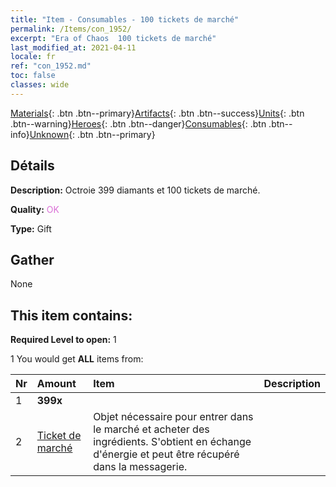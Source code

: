 ```yaml
---
title: "Item - Consumables - 100 tickets de marché"
permalink: /Items/con_1952/
excerpt: "Era of Chaos  100 tickets de marché"
last_modified_at: 2021-04-11
locale: fr
ref: "con_1952.md"
toc: false
classes: wide
---
```

 [Materials](/fr/Items/){: .btn .btn--primary}[Artifacts](/fr/Items/Artifacts/){: .btn .btn--success}[Units](/fr/Items/Units/){: .btn .btn--warning}[Heroes](/fr/Items/Heroes/){: .btn .btn--danger}[Consumables](/fr/Items/Consumables/){: .btn .btn--info}[Unknown](/fr/Items/Unknown/){: .btn .btn--primary}

## Détails
 **Description:** Octroie 399 diamants et 100 tickets de marché.

 **Quality:** <span style="color: #DA70D6">OK</span>

 **Type:** Gift

## Gather

  None

## This item contains:

 **Required Level to open:** 1

 1 You would get **ALL** items  from:

  | Nr | Amount |     Item    | Description |
  |:---|:-------|:------------|:-----------:|
  | 1 |  **399x** | <i class="fas fa-gem"/> |  | 
  | 2 | [Ticket de marché](/fr/Items/con_1157/) | Objet nécessaire pour entrer dans le marché et acheter des ingrédients. S'obtient en échange d'énergie et peut être récupéré dans la messagerie. | 
